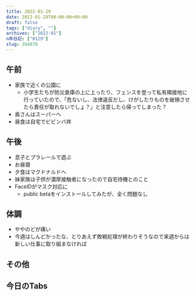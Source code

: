 ```yaml
---
title: 2022-01-29
date: 2022-01-29T00:00:00+09:00
draft: false
tags: ["diary", ""]
archives: ["2022-01"]
n年日記: ["0129"]
slug: 264878
---
```

## 午前
- 家族で近くの公園に
  - 小学生たちが防災倉庫の上に上ったり、フェンスを登って私有隣接地に行っていたので、「危ないし、法律違反だし、けがしたりものを破損させたら責任が取れないでしょ？」と注意したら帰ってしまった？
- 奥さんはスーパーへ
- 昼食は自宅でビビンバ丼
## 午後
- 息子とプラレールで遊ぶ
- お昼寝
- 夕食はマクドナルドへ
- 妹家族は子供が濃厚接触者になったので自宅待機とのこと
- FaceIDがマスク対応に
  - public betaをインストールしてみたが、全く問題なし
## 体調
- ややのどが痛い
- 今週はしんどかったな、とりあえず敗戦処理が終わりそうなので来週からは新しい仕事に取り組まなければ
## その他
## 今日のTabs
